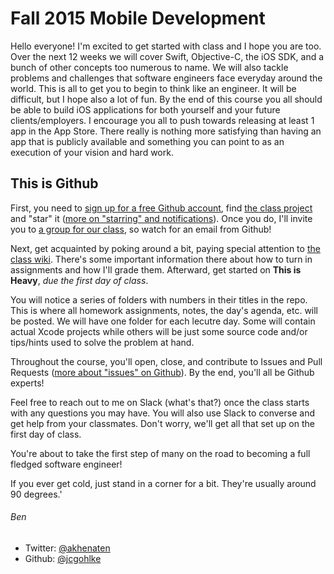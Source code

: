 # Fall 2015 Mobile Development

Hello everyone! I'm excited to get started with class and I hope you are too. Over the next 12 weeks we will cover Swift, Objective-C, the iOS SDK, and a bunch of other concepts too numerous to name. We will also tackle problems and challenges that software engineers face everyday around the world. This is all to get you to begin to think like an engineer. It will be difficult, but I hope also a lot of fun. By the end of this course you all should be able to build iOS applications for both yourself and your future clients/employers. I encourage you all to push towards releasing at least 1 app in the App Store. There really is nothing more satisfying than having an app that is publicly available and something you can point to as an execution of your vision and hard work.

## This is Github

First, you need to [sign up for a free Github account](http://github.com/signup), find [the class project](https://github.com/TheIronYard--Orlando/2015--FALL--iOS) and "star" it ([more on "starring" and notifications](https://help.github.com/articles/about-stars)). Once you do, I'll invite you to [a group for our class](https://github.com/orgs/TheIronYard--Orlando/teams/2015-fall-ios), so watch for an email from Github!

Next, get acquainted by poking around a bit, paying special attention to [the class wiki](https://github.com/TheIronYard--Orlando/2015--FALL--iOS/wiki). There's some important information there about how to turn in assignments and how I'll grade them. Afterward, get started on **This is Heavy**, _due the first day of class_.

You will notice a series of folders with numbers in their titles in the repo. This is where all homework assignments, notes, the day's agenda, etc. will be posted. We will have one folder for each lecutre day. Some will contain actual Xcode projects while others will be just some source code and/or tips/hints used to solve the problem at hand.

Throughout the course, you'll open, close, and contribute to Issues and Pull Requests ([more about "issues" on Github](https://help.github.com/articles/about-issues)). By the end, you'll all be Github experts!

Feel free to reach out to me on Slack (what's that?) once the class starts with any questions you may have. You will also use Slack to converse and get help from your classmates. Don't worry, we'll get all that set up on the first day of class.

You're about to take the first step of many on the road to becoming a full fledged software engineer!

If you ever get cold, just stand in a corner for a bit. They're usually around 90 degrees.'

###### Ben

* Twitter: [@akhenaten](http://www.twitter.com/akhenaten)
* Github: [@jcgohlke](http://www.github.com/jcgohlke)
